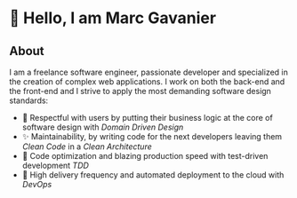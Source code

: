 # 👋 Hello, I am Marc Gavanier

## About

I am a freelance software engineer, passionate developer and specialized in the creation of complex web applications.
I work on both the back-end and the front-end and I strive to apply the most demanding software design standards:

- 👤 Respectful with users by putting their business logic at the core of software design with *Domain Driven Design*
- ✨ Maintainability, by writing code for the next developers leaving them *Clean Code* in a *Clean Architecture* 
- 🚀 Code optimization and blazing production speed with test-driven development *TDD* 
- 🎉 High delivery frequency and automated deployment to the cloud with *DevOps*

<!--
**marc-gavanier/marc-gavanier** is a ✨ _special_ ✨ repository because its `README.md` (this file) appears on your GitHub profile.

Here are some ideas to get you started:

- 🔭 I’m currently working on ...
- 🌱 I’m currently learning ...
- 👯 I’m looking to collaborate on ...
- 🤔 I’m looking for help with ...
- 💬 Ask me about ...
- 📫 How to reach me: ...
- 😄 Pronouns: ...
- ⚡ Fun fact: ...
-->
